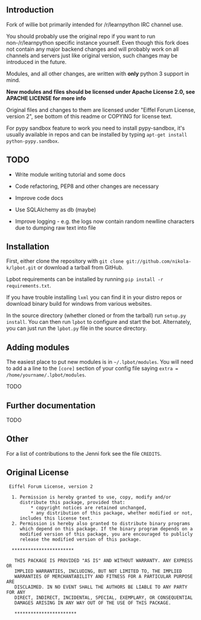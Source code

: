 Introduction
------------

Fork of willie bot primarily intended for /r/learnpython IRC channel use.

You should probably use the original repo if you want to run non-/r/learnpython
specific instance  yourself. Even though this fork does not contain any major backend changes and will probably
work on all channels and servers just like original version, such changes may be introduced
in the future.

Modules, and all other changes, are written with **only** python 3 support in mind.

**New modules and files should be licensed under Apache License 2.0, see APACHE LICENSE for more info**

Original files and changes to them are licensed under "Eiffel Forum License, version 2",
see bottom of this readme or COPYING for license text.

For pypy sandbox feature to work you need to install pypy-sandbox, it's usually available in repos
and can be installed by typing `apt-get install python-pypy.sandbox`.

TODO
----

* Write module writing tutorial and some docs

* Code refactoring, PEP8 and other changes are necessary

* Improve code docs

* Use SQLAlchemy as db (maybe)

* Improve logging - e.g. the logs now contain random newlline characters due to dumping raw text into file


Installation
------------

First, either clone the repository with `git clone
git://github.com/nikola-k/lpbot.git` or download a tarball from GitHub.

Lpbot requirements can be installed by running `pip install -r requirements.txt`.

If you have trouble installing `lxml` you can find it in your distro repos or download
binary build for windows from various websites.


In the source directory (whether cloned or from the tarball) run
`setup.py install`. You can then run `lpbot` to configure and start the
bot. Alternately, you can just run the `lpbot.py` file in the source
directory.

Adding modules
--------------
The easiest place to put new modules is in `~/.lpbot/modules`. You will need
to add a a line to the `[core]` section of your config file saying
`extra = /home/yourname/.lpbot/modules`.


TODO

Further documentation
---------------------

TODO

Other
-----

For a list of contributions to the Jenni fork see the file `CREDITS`.


Original License
----------------

     Eiffel Forum License, version 2

      1. Permission is hereby granted to use, copy, modify and/or
         distribute this package, provided that:
             * copyright notices are retained unchanged,
             * any distribution of this package, whether modified or not,
         includes this license text.
      2. Permission is hereby also granted to distribute binary programs
         which depend on this package. If the binary program depends on a
         modified version of this package, you are encouraged to publicly
         release the modified version of this package.

      ***********************

       THIS PACKAGE IS PROVIDED "AS IS" AND WITHOUT WARRANTY. ANY EXPRESS OR
       IMPLIED WARRANTIES, INCLUDING, BUT NOT LIMITED TO, THE IMPLIED
       WARRANTIES OF MERCHANTABILITY AND FITNESS FOR A PARTICULAR PURPOSE ARE
       DISCLAIMED. IN NO EVENT SHALL THE AUTHORS BE LIABLE TO ANY PARTY FOR ANY
       DIRECT, INDIRECT, INCIDENTAL, SPECIAL, EXEMPLARY, OR CONSEQUENTIAL
       DAMAGES ARISING IN ANY WAY OUT OF THE USE OF THIS PACKAGE.

       ***********************
